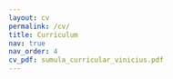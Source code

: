```yaml
---
layout: cv
permalink: /cv/
title: Curriculum
nav: true
nav_order: 4
cv_pdf: sumula_curricular_vinicius.pdf
---
```

